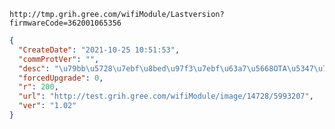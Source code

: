 `http://tmp.grih.gree.com/wifiModule/Lastversion?firmwareCode=362001065356`

```json
{
  "CreateDate": "2021-10-25 10:51:53",
  "commProtVer": "",
  "desc": "\u79bb\u5728\u7ebf\u8bed\u97f3\u7ebf\u63a7\u5668OTA\u5347\u7ea7\u6d4b\u8bd5",
  "forcedUpgrade": 0,
  "r": 200,
  "url": "http://test.grih.gree.com/wifiModule/image/14728/5993207",
  "ver": "1.02"
}
```